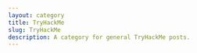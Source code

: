 ```yaml
---
layout: category
title: TryHackMe
slug: TryHackMe
description: A category for general TryHackMe posts.
---
```

